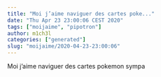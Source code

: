 ```yaml
---
title: "Moi j’aime naviguer des cartes poke..."
date: "Thu Apr 23 23:00:06 CEST 2020"
tags: ["moijaime", "pipotron"]
author: m1ch3l
categories: ["generated"]
slug: "moijaime/2020-04-23-23:00:06"
---
```


Moi j’aime naviguer des cartes pokemon sympa
